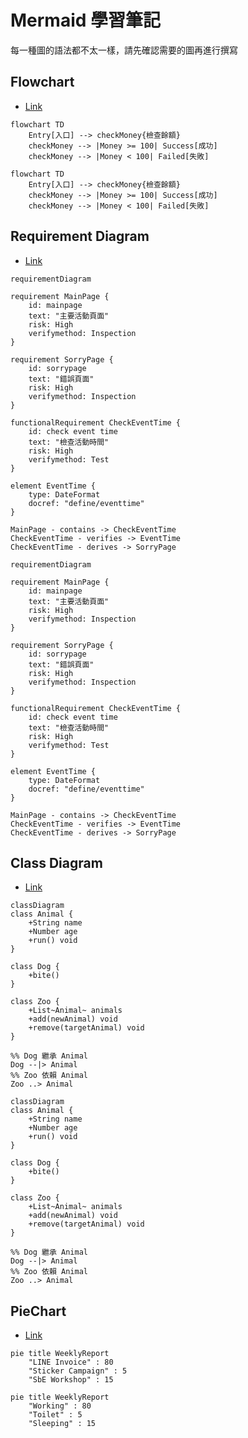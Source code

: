 # Mermaid 學習筆記

每一種圖的語法都不太一樣，請先確認需要的圖再進行撰寫


## Flowchart
- [Link](https://mermaid-js.github.io/mermaid/#/flowchart)
```mermaid
flowchart TD
    Entry[入口] --> checkMoney{檢查餘額}
    checkMoney --> |Money >= 100| Success[成功]
    checkMoney --> |Money < 100| Failed[失敗]
```
```
flowchart TD
    Entry[入口] --> checkMoney{檢查餘額}
    checkMoney --> |Money >= 100| Success[成功]
    checkMoney --> |Money < 100| Failed[失敗]
```

## Requirement Diagram
- [Link](https://mermaid-js.github.io/mermaid/#/requirementDiagram)
```mermaid
requirementDiagram

requirement MainPage {
    id: mainpage
    text: "主要活動頁面"
    risk: High
    verifymethod: Inspection
}

requirement SorryPage {
    id: sorrypage
    text: "錯誤頁面"
    risk: High
    verifymethod: Inspection
}

functionalRequirement CheckEventTime {
    id: check event time
    text: "檢查活動時間"
    risk: High
    verifymethod: Test
}

element EventTime {
    type: DateFormat
    docref: "define/eventtime"
}

MainPage - contains -> CheckEventTime
CheckEventTime - verifies -> EventTime
CheckEventTime - derives -> SorryPage
```
```
requirementDiagram

requirement MainPage {
    id: mainpage
    text: "主要活動頁面"
    risk: High
    verifymethod: Inspection
}

requirement SorryPage {
    id: sorrypage
    text: "錯誤頁面"
    risk: High
    verifymethod: Inspection
}

functionalRequirement CheckEventTime {
    id: check event time
    text: "檢查活動時間"
    risk: High
    verifymethod: Test
}

element EventTime {
    type: DateFormat
    docref: "define/eventtime"
}

MainPage - contains -> CheckEventTime
CheckEventTime - verifies -> EventTime
CheckEventTime - derives -> SorryPage
```

## Class Diagram
- [Link](https://mermaid-js.github.io/mermaid/#/classDiagram)
```mermaid
classDiagram
class Animal {
    +String name
    +Number age
    +run() void
}

class Dog {
    +bite()
}

class Zoo {
    +List~Animal~ animals
    +add(newAnimal) void
    +remove(targetAnimal) void
}

%% Dog 繼承 Animal
Dog --|> Animal
%% Zoo 依賴 Animal
Zoo ..> Animal
```
```
classDiagram
class Animal {
    +String name
    +Number age
    +run() void
}

class Dog {
    +bite()
}

class Zoo {
    +List~Animal~ animals
    +add(newAnimal) void
    +remove(targetAnimal) void
}

%% Dog 繼承 Animal
Dog --|> Animal
%% Zoo 依賴 Animal
Zoo ..> Animal
```


## PieChart
- [Link](https://mermaid-js.github.io/mermaid/#/pie)
```mermaid
pie title WeeklyReport
    "LINE Invoice" : 80
    "Sticker Campaign" : 5
    "SbE Workshop" : 15
```
```
pie title WeeklyReport
    "Working" : 80
    "Toilet" : 5
    "Sleeping" : 15
```